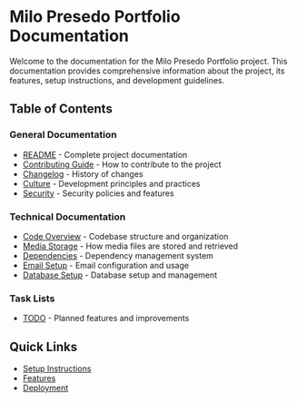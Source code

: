 # Milo Presedo Portfolio Documentation

Welcome to the documentation for the Milo Presedo Portfolio project. This documentation provides comprehensive information about the project, its features, setup instructions, and development guidelines.

## Table of Contents

### General Documentation
- [README](./README.md) - Complete project documentation
- [Contributing Guide](./CONTRIBUTING.md) - How to contribute to the project
- [Changelog](./CHANGELOG.md) - History of changes
- [Culture](./CULTURE.md) - Development principles and practices
- [Security](./SECURITY.md) - Security policies and features

### Technical Documentation
- [Code Overview](./CODE_OVERVIEW.md) - Codebase structure and organization
- [Media Storage](./MEDIA-STORAGE.md) - How media files are stored and retrieved
- [Dependencies](./DEPENDENCIES.md) - Dependency management system
- [Email Setup](./EMAIL-SETUP.md) - Email configuration and usage
- [Database Setup](./DATABASE-SETUP.md) - Database setup and management

### Task Lists
- [TODO](./TODO.md) - Planned features and improvements

## Quick Links

- [Setup Instructions](./README.md#setup-and-installation)
- [Features](./README.md#features)
- [Deployment](./README.md#deployment)
